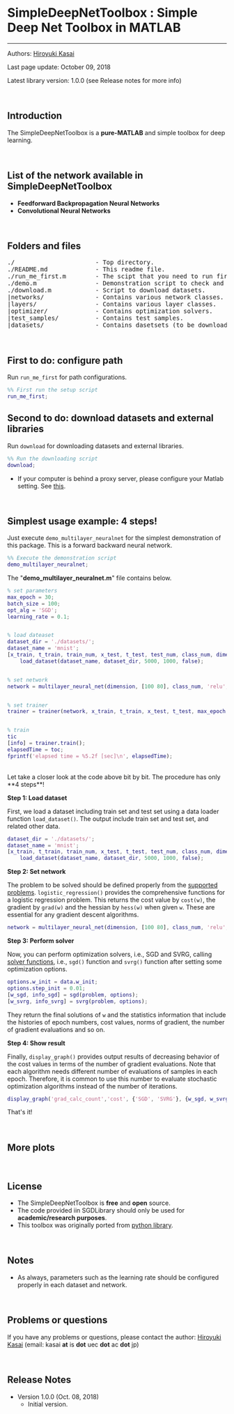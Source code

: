 # SimpleDeepNetToolbox : Simple Deep Net Toolbox in MATLAB
----------

Authors: [Hiroyuki Kasai](http://kasai.kasailab.com/)

Last page update: October 09, 2018

Latest library version: 1.0.0 (see Release notes for more info)

<br />

Introduction
----------
The SimpleDeepNetToolbox is a **pure-MATLAB** and simple toolbox for deep learning.

<br />



## <a name=""> List of the network available in SimpleDeepNetToolbox </a>


- **Feedforward Backpropagation Neural Networks** 
- **Convolutional Neural Networks**

<br />

Folders and files
---------
<pre>
./                      - Top directory.
./README.md             - This readme file.
./run_me_first.m        - The scipt that you need to run first.
./demo.m                - Demonstration script to check and understand this package easily. 
./download.m            - Script to download datasets.
|networks/              - Contains various network classes.
|layers/               	- Contains various layer classes.
|optimizer/             - Contains optimization solvers.
|test_samples/          - Contains test samples.
|datasets/          	- Contains dasetsets (to be downloaded).
</pre>                       


<br />


First to do: configure path
----------------------------
Run `run_me_first` for path configurations.
```Matlab
%% First run the setup script
run_me_first;
```


Second to do: download datasets and external libraries
----------------------------
Run `download` for downloading datasets and external libraries.
```Matlab
%% Run the downloading script
download;
```

- If your computer is behind a proxy server, please configure your Matlab setting. See [this](http://jp.mathworks.com/help/matlab/import_export/proxy.html?lang=en).


<br />


Simplest usage example: 4 steps!
----------------------------

Just execute `demo_multilayer_neuralnet` for the simplest demonstration of this package. This is a forward backward neural network.

```Matlab
%% Execute the demonstration script
demo_multilayer_neuralnet;
```

The "**demo_multilayer_neuralnet.m**" file contains below.
```Matlab
% set parameters
max_epoch = 30;
batch_size = 100;
opt_alg = 'SGD';
learning_rate = 0.1;


% load dateaset
dataset_dir = './datasets/';
dataset_name = 'mnist';
[x_train, t_train, train_num, x_test, t_test, test_num, class_num, dimension, ~, ~] = ...
    load_dataset(dataset_name, dataset_dir, 5000, 1000, false);


% set network
network = multilayer_neural_net(dimension, [100 80], class_num, 'relu', 'relu', 0.01, 0, 0, 0, opt_alg, 0.1);


% set trainer
trainer = trainer(network, x_train, t_train, x_test, t_test, max_epoch, batch_size, 0, 1);


% train
tic             
[info] = trainer.train(); 
elapsedTime = toc;
fprintf('elapsed time = %5.2f [sec]\n', elapsedTime);
```

<br />
Let take a closer look at the code above bit by bit. The procedure has only **4 steps**!

**Step 1: Load dataset**

First, we load a dataset including train set and test set using a data loader function `load_dataset()`. 
The output include train set and test set, and related other data.

```Matlab    
dataset_dir = './datasets/';
dataset_name = 'mnist';
[x_train, t_train, train_num, x_test, t_test, test_num, class_num, dimension, ~, ~] = ...
    load_dataset(dataset_name, dataset_dir, 5000, 1000, false);
```

**Step 2: Set network**

The problem to be solved should be defined properly from the [supported problems](#supp_pro). `logistic_regression()` provides the comprehensive 
functions for a logistic regression problem. This returns the cost value by `cost(w)`, the gradient by `grad(w)` and the hessian by `hess(w)` when given `w`. 
These are essential for any gradient descent algorithms.
```Matlab
network = multilayer_neural_net(dimension, [100 80], class_num, 'relu', 'relu', 0.01, 0, 0, 0, opt_alg, 0.1);
```

**Step 3: Perform solver**

Now, you can perform optimization solvers, i.e., SGD and SVRG, calling [solver functions](#supp_solver), i.e., `sgd()` function and `svrg()` function after setting some optimization options. 
```Matlab
options.w_init = data.w_init;
options.step_init = 0.01;  
[w_sgd, info_sgd] = sgd(problem, options);  
[w_svrg, info_svrg] = svrg(problem, options);
```
They return the final solutions of `w` and the statistics information that include the histories of epoch numbers, cost values, norms of gradient, the number of gradient evaluations and so on.

**Step 4: Show result**

Finally, `display_graph()` provides output results of decreasing behavior of the cost values in terms of the number of gradient evaluations. 
Note that each algorithm needs different number of evaluations of samples in each epoch. Therefore, it is common to use this number to evaluate stochastic optimization algorithms instead of the number of iterations.
```Matlab
display_graph('grad_calc_count','cost', {'SGD', 'SVRG'}, {w_sgd, w_svrg}, {info_sgd, info_svrg});
```

That's it!

<br />

More plots
----------------------------


<br />

License
-------
- The SimpleDeepNetToolbox is **free** and **open** source.
- The code provided iin SGDLibrary should only be used for **academic/research purposes**.
- This toolbox was originally ported from [python library](https://github.com/oreilly-japan/deep-learning-from-scratch). 


<br />

Notes
-------
- As always, parameters such as the learning rate should be configured properly in each dataset and network. 

<br />

Problems or questions
---------------------
If you have any problems or questions, please contact the author: [Hiroyuki Kasai](http://kasai.kasailab.com/) (email: kasai **at** is **dot** uec **dot** ac **dot** jp)

<br />

Release Notes
--------------
* Version 1.0.0 (Oct. 08, 2018)
    - Initial version.




